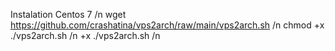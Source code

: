 Instalation Centos 7 /n
wget https://github.com/crashatina/vps2arch/raw/main/vps2arch.sh /n
chmod +x ./vps2arch.sh /n
+x ./vps2arch.sh /n
